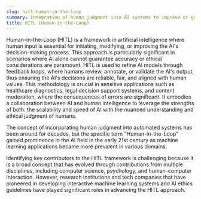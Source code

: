 ```yaml
---
slug: hitl-human-in-the-loop
summary: Integration of human judgment into AI systems to improve or guide the decision-making process.
title: HITL (Human-in-the-Loop)
---
```


Human-in-the-Loop (HITL) is a framework in artificial intelligence where human input is essential for initiating, modifying, or improving the AI's decision-making process. This approach is particularly significant in scenarios where AI alone cannot guarantee accuracy or ethical considerations are paramount. HITL is used to refine AI models through feedback loops, where humans review, annotate, or validate the AI's output, thus ensuring the AI's decisions are reliable, fair, and aligned with human values. This methodology is crucial in sensitive applications such as healthcare diagnostics, legal decision support systems, and content moderation, where the consequences of errors are significant. It embodies a collaboration between AI and human intelligence to leverage the strengths of both: the scalability and speed of AI with the nuanced understanding and ethical judgment of humans.

The concept of incorporating human judgment into automated systems has been around for decades, but the specific term "Human-in-the-Loop" gained prominence in the AI field in the early 21st century as machine learning applications became more prevalent in various domains.

Identifying key contributors to the HITL framework is challenging because it is a broad concept that has evolved through contributions from multiple disciplines, including computer science, psychology, and human-computer interaction. However, research institutions and tech companies that have pioneered in developing interactive machine learning systems and AI ethics guidelines have played significant roles in advancing the HITL approach.
